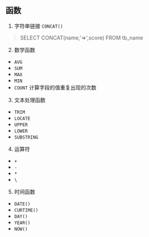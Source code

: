 
## 函数

1. 字符串链接 `CONCAT()`

> SELECT CONCAT(name,'=>',score) FROM tb_name

2. 数学函数

- `AVG`
- `SUM`
- `MAX`
- `MIN`
- `COUNT` 计算字段的值重复出现的次数

3. 文本处理函数
- `TRIM`
- `LOCATE`
- `UPPER`
- `LOWER`
- `SUBSTRING`

4. 运算符
- `+`
- `-`
- `*`
- `\`

5. 时间函数
- `DATE()`
- `CURTIME()`
- `DAY()`
- `YEAR()`
- `NOW()`
